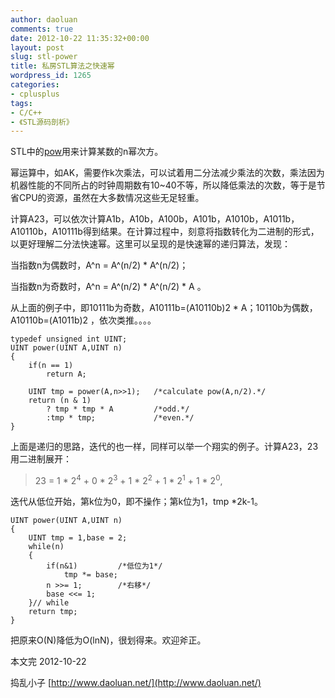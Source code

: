 ```yaml
---
author: daoluan
comments: true
date: 2012-10-22 11:35:32+00:00
layout: post
slug: stl-power
title: 私房STL算法之快速幂
wordpress_id: 1265
categories:
- cplusplus
tags:
- C/C++
- 《STL源码剖析》
---
```


STL中的[pow](http://www.cplusplus.com/reference/clibrary/cmath/pow/)用来计算某数的n幂次方。

幂运算中，如AK，需要作k次乘法，可以试着用二分法减少乘法的次数，乘法因为机器性能的不同所占的时钟周期数有10~40不等，所以降低乘法的次数，等于是节省CPU的资源，虽然在大多数情况这些无足轻重。

计算A23，可以依次计算A1b，A10b，A100b，A101b，A1010b，A1011b，A10110b，A10111b得到结果。在计算过程中，刻意将指数转化为二进制的形式，以更好理解二分法快速幂。这里可以呈现的是快速幂的递归算法，发现：

<!-- more -->

当指数n为偶数时，A^n = A^(n/2) * A^(n/2)；

当指数n为奇数时，A^n = A^(n/2) * A^(n/2) * A 。

从上面的例子中，即10111b为奇数，A10111b=(A10110b)2 * A；10110b为偶数，A10110b=(A1011b)2 ，依次类推。。。。


    typedef unsigned int UINT;
    UINT power(UINT A,UINT n)
    {
    	if(n == 1)
    		return A;

    	UINT tmp = power(A,n>>1);	/*calculate pow(A,n/2).*/
    	return (n & 1)
    		? tmp * tmp * A			/*odd.*/
    		:tmp * tmp;				/*even.*/
    }


上面是递归的思路，迭代的也一样，同样可以举一个翔实的例子。计算A23，23用二进制展开：

<blockquote>
<p align="left">23 = 1 * 2<sup>4</sup> + 0 * 2<sup>3</sup> + 1 * 2<sup>2</sup> + 1 * 2<sup>1</sup> + 1 * 2<sup>0</sup>,</p>
</blockquote>




迭代从低位开始，第k位为0，即不操作；第k位为1，tmp *2k-1。





    UINT power(UINT A,UINT n)
    {
    	UINT tmp = 1,base = 2;
    	while(n)
    	{
    		if(n&1)			/*低位为1*/
    			tmp *= base;
    		n >>= 1;		/*右移*/
    		base <<= 1;
    	}//	while
    	return tmp;
    }


把原来O(N)降低为O(lnN)，很划得来。欢迎斧正。

本文完 2012-10-22

捣乱小子 [http://www.daoluan.net/](http://www.daoluan.net/)
